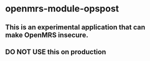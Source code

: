 # openmrs-module-opspost

## This is an experimental application that can make OpenMRS insecure.
## DO NOT USE this on production